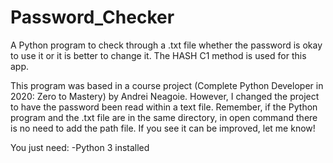 # Password_Checker
A Python program to check through a .txt file whether the password is okay to use it or it is better to change it. The HASH C1 method is used for this app. 

This program was based in a course project (Complete Python Developer in 2020: Zero to Mastery) by Andrei Neagoie. However, I changed the project to have the password been read within a text file. Remember, if the Python program and the .txt file are in the same directory, in open command there is no need to add the path file. If you see it can be improved, let me know!

You just need:
  -Python 3 installed
